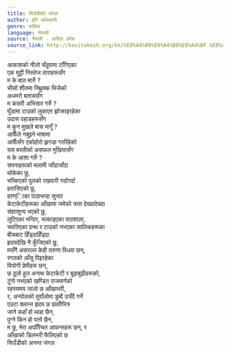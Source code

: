 ```yaml
---
title: सिउँडीको जंगल
author: हरि अधिकारी
genre: कविता
language: नेपाली
source: नेपाली - कविता कोश
source_link: http://kavitakosh.org/kk/%E0%A4%B9%E0%A4%B0%E0%A4%BF_%E0%A4%85%E0%A4%A7%E0%A4%BF%E0%A4%95%E0%A4%BE%E0%A4%B0%E0%A5%80
---
```


आकाशको नीलो चँदुवामा टाँगिएका  
एक मुट्ठी निस्तेज ताराहरूसँग  
म के बात मारुँ ?  
चीसो शीतमा निथ्रुक्क भिजेको  
अधमरो बताससँग  
म कसरी अभिसार गरुँ ?  
घुँडामा टाउको लुकाएर झोक्राइरहेका  
उदास पहाडहरूसँग  
म कुन मुखले बास मागूँ ?  
आफैँले नबुझ्ने भाषामा  
आफैँसँग एकोहोरो झगडा गररिहेको  
यस बस्तीको असफल मुखियासँग  
म के आशा गरुँ ?  
सपनाहरूको मलामी जाँदाजाँदा  
थोकेका छु,  
भत्किएको पुलको रखवारी गर्दागर्दा  
हतासिएको छु,  
हरण्िाका पाठाभन्दा सुन्दर  
केटाकेटीहरूका आँखामा जमेको त्रास देख्दादेख्दा  
संज्ञाशून्य भएको छु,  
लुटिएका मन्दिर, भत्काइएका पाठशाला,  
च्यातिएका ग्रन्थ र टाउको नभएका सालिकहरूका  
बीचबाट हिँड्दाहिँड्दा  
हृदयदेखि नै कुँजिएको छु,  
मसँगै असरल्ल केही तरुणा विधवा छन्,  
रगतको आँसु पिइरहेका  
वियोगी प्रेमीहरू छन्,  
छ ठूलो हूल अनाथ केटाकेटी र बूढाबूढीहरूको,  
टुंगो नभएको खण्डित राजमार्गको  
रहस्यमय जालो छ आँखाभरी,  
र, अन्योलको तुवाँलोमा डुब्दै उत्रँदै गर्ने  
एउटा क्लान्त हृदय छ छातीभित्र  
जाने कहाँ हो थाहा छैन,  
पुग्ने किन हो पत्तो छैन,  
म छु, मेरा अपरििचत आफन्तहरू छन्, र  
आँखाको डिलभरी फैलिएको छ  
सिउँडीको अनन्त जंगल
